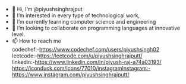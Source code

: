 - 👋 Hi, I’m @piyushsinghrajput<br>
- 👀 I’m interested in every type of technological work,<br>
- 🌱 I’m currently learning computer science and engineering<br>
- 💞️ I’m looking to collaborate on programming languages at innovative level.<br>
- 📫 How to reach me<br>
codechef:-https://www.codechef.com/users/piyushsingh02<br>
leetcode:-https://leetcode.com/u/piyushsinghrajputt/<br>
linkedin:-https://www.linkedin.com/in/piyush-raj-a74a03193/<br>
https://iconduck.com/icons/77010/instagramInstagram:-https://www.instagram.com/piyushsinghrajputt/
                    


<!---
piyushsinghrajput/piyushsinghrajput is a ✨ special ✨ repository because its `README.md` (this file) appears on your GitHub profile.
You can click the Preview link to take a look at your changes.
--->
